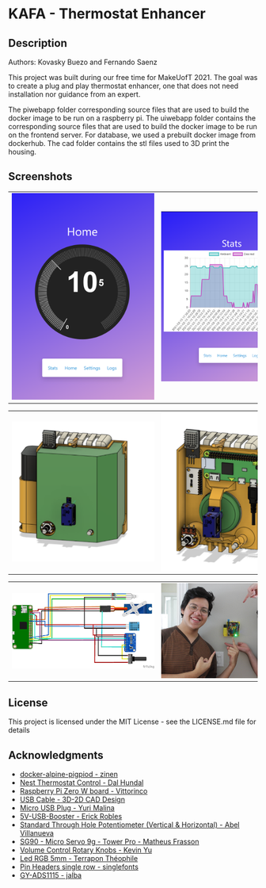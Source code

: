 # KAFA - Thermostat Enhancer
## Description
Authors: Kovasky Buezo and Fernando Saenz


This project was built during our free time for MakeUofT 2021. The goal was to create a plug and play thermostat enhancer, one that does not need installation nor guidance from an expert.

The piwebapp folder corresponding source files that are used to build the docker image to be run on a raspberry pi. The uiwebapp folder contains the corresponding source files that are used to build the docker image to be run on the frontend server. For database, we used a prebuilt docker image from dockerhub. The cad folder contains the stl files used to 3D print the housing.

## Screenshots

<table style="table-layout: fixed;text-align:center;">
    <tr>
        <td><img src="img/ui.png" style="max-width:30vw"></td>
        <td><img src="img/stats.png" style="max-width:30vw"></td>
    </tr>
</table>

<table style="table-layout: fixed; text-align:center;">
  <tr>
    <td><img src="img/cover.png" style="max-width:30vw"></td>
    <td><img src="img/housing.png" style="max-width:30vw"></td>
  </tr>
</table>

<table style="table-layout: fixed; text-align:center;">
  <tr>
    <td><img src="img/diag.png" style="max-width:30vw"></td>
    <td><img src="img/team.jpg" style="max-width:30vw"></td>
  </tr>
</table>

## License

This project is licensed under the MIT License - see the LICENSE.md file for details

## Acknowledgments
* [docker-alpine-pigpiod - zinen](https://github.com/zinen/docker-alpine-pigpiod)
* [Nest Thermostat Control - Dal Hundal](https://codepen.io/dalhundal/pen/KpabZB)
* [Raspberry Pi Zero W board - Vittorinco](https://grabcad.com/library/raspberry-pi-zero-w-board-1)
* [USB Cable - 3D-2D CAD Design](https://grabcad.com/library/usb-cable-31)
* [Micro USB Plug - Yuri Malina](https://grabcad.com/library/micro-usb-plug-1)
* [5V-USB-Booster - Erick Robles](https://grabcad.com/library/5v-usb-booster-1)
* [Standard Through Hole Potentiometer (Vertical & Horizontal) - Abel Villanueva](https://grabcad.com/library/standard-through-hole-potentiometer-vertical-horizontal-1)
* [SG90 - Micro Servo 9g - Tower Pro - Matheus Frasson](https://grabcad.com/library/sg90-micro-servo-9g-tower-pro-1)
* [Volume Control Rotary Knobs - Kevin Yu](https://grabcad.com/library/volume-control-rotary-knobs-1)
* [Led RGB 5mm - Terrapon Théophile](https://grabcad.com/library/led-rgb-5mm)
* [Pin Headers single row - singlefonts](https://grabcad.com/library/pin-headers-single-row-1)
* [GY-ADS1115 - jalba](https://grabcad.com/library/gy-ads1115-1)